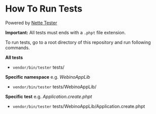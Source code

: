 # How To Run Tests

Powered by [Nette Tester](http://tester.nette.org/en/)

**Important:** All tests must ends with a `.phpt` file extension.

To run tests, go to a root directory of this repository and run following
commands.

**All tests**

- `vendor/bin/tester` tests/

**Specific namespace** e.g. *WebinoAppLib*

- `vendor/bin/tester` tests/WebinoAppLib/

**Specific test** e.g. *Application.create.phpt*

- `vendor/bin/tester` tests/WebinoAppLib/Application.create.phpt
